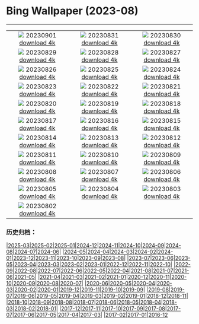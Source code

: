 # Bing Wallpaper (2023-08)
**************
| | | |
| :----: | :----: | :----: |
| ![](https://www.bing.com/th?id=OHR.TurkeyTailMush_DE-DE7496636357_1920x1080.jpg) 20230901 [download 4k](https://www.bing.com/th?id=OHR.TurkeyTailMush_DE-DE7496636357_UHD.jpg) | ![](https://www.bing.com/th?id=OHR.CassiusFlorentius_DE-DE8060490789_1920x1080.jpg) 20230831 [download 4k](https://www.bing.com/th?id=OHR.CassiusFlorentius_DE-DE8060490789_UHD.jpg) | ![](https://www.bing.com/th?id=OHR.NingalooShark_DE-DE6573151950_1920x1080.jpg) 20230830 [download 4k](https://www.bing.com/th?id=OHR.NingalooShark_DE-DE6573151950_UHD.jpg) |
| ![](https://www.bing.com/th?id=OHR.AvatarMountain_DE-DE4930608814_1920x1080.jpg) 20230829 [download 4k](https://www.bing.com/th?id=OHR.AvatarMountain_DE-DE4930608814_UHD.jpg) | ![](https://www.bing.com/th?id=OHR.DubrovnikHarbor_DE-DE5532688724_1920x1080.jpg) 20230828 [download 4k](https://www.bing.com/th?id=OHR.DubrovnikHarbor_DE-DE5532688724_UHD.jpg) | ![](https://www.bing.com/th?id=OHR.JejuIsland_DE-DE4817558281_1920x1080.jpg) 20230827 [download 4k](https://www.bing.com/th?id=OHR.JejuIsland_DE-DE4817558281_UHD.jpg) |
| ![](https://www.bing.com/th?id=OHR.MuseumIsland_DE-DE4387476793_1920x1080.jpg) 20230826 [download 4k](https://www.bing.com/th?id=OHR.MuseumIsland_DE-DE4387476793_UHD.jpg) | ![](https://www.bing.com/th?id=OHR.YellowstoneFalls_DE-DE1411382450_1920x1080.jpg) 20230825 [download 4k](https://www.bing.com/th?id=OHR.YellowstoneFalls_DE-DE1411382450_UHD.jpg) | ![](https://www.bing.com/th?id=OHR.Rothenburg_DE-DE4473988818_1920x1080.jpg) 20230824 [download 4k](https://www.bing.com/th?id=OHR.Rothenburg_DE-DE4473988818_UHD.jpg) |
| ![](https://www.bing.com/th?id=OHR.SkogafossWaterfall_DE-DE3965577607_1920x1080.jpg) 20230823 [download 4k](https://www.bing.com/th?id=OHR.SkogafossWaterfall_DE-DE3965577607_UHD.jpg) | ![](https://www.bing.com/th?id=OHR.TunisiaAmphitheatre_DE-DE3554422435_1920x1080.jpg) 20230822 [download 4k](https://www.bing.com/th?id=OHR.TunisiaAmphitheatre_DE-DE3554422435_UHD.jpg) | ![](https://www.bing.com/th?id=OHR.EmeraldLakeYukon_DE-DE3171972927_1920x1080.jpg) 20230821 [download 4k](https://www.bing.com/th?id=OHR.EmeraldLakeYukon_DE-DE3171972927_UHD.jpg) |
| ![](https://www.bing.com/th?id=OHR.StartPointLight_DE-DE0396922418_1920x1080.jpg) 20230820 [download 4k](https://www.bing.com/th?id=OHR.StartPointLight_DE-DE0396922418_UHD.jpg) | ![](https://www.bing.com/th?id=OHR.CameraSquirrel_DE-DE9987181480_1920x1080.jpg) 20230819 [download 4k](https://www.bing.com/th?id=OHR.CameraSquirrel_DE-DE9987181480_UHD.jpg) | ![](https://www.bing.com/th?id=OHR.LuebeckRiverTrave_DE-DE9748336863_1920x1080.jpg) 20230818 [download 4k](https://www.bing.com/th?id=OHR.LuebeckRiverTrave_DE-DE9748336863_UHD.jpg) |
| ![](https://www.bing.com/th?id=OHR.BucerosBicornis_DE-DE7282207548_1920x1080.jpg) 20230817 [download 4k](https://www.bing.com/th?id=OHR.BucerosBicornis_DE-DE7282207548_UHD.jpg) | ![](https://www.bing.com/th?id=OHR.KeyWestBridge_DE-DE0913922445_1920x1080.jpg) 20230816 [download 4k](https://www.bing.com/th?id=OHR.KeyWestBridge_DE-DE0913922445_UHD.jpg) | ![](https://www.bing.com/th?id=OHR.TaorminaSquare_DE-DE8419551303_1920x1080.jpg) 20230815 [download 4k](https://www.bing.com/th?id=OHR.TaorminaSquare_DE-DE8419551303_UHD.jpg) |
| ![](https://www.bing.com/th?id=OHR.GeckoLeaf_DE-DE4962242686_1920x1080.jpg) 20230814 [download 4k](https://www.bing.com/th?id=OHR.GeckoLeaf_DE-DE4962242686_UHD.jpg) | ![](https://www.bing.com/th?id=OHR.PerseidsOregon_DE-DE7453606880_1920x1080.jpg) 20230813 [download 4k](https://www.bing.com/th?id=OHR.PerseidsOregon_DE-DE7453606880_UHD.jpg) | ![](https://www.bing.com/th?id=OHR.ThreeElephants_DE-DE4887796804_1920x1080.jpg) 20230812 [download 4k](https://www.bing.com/th?id=OHR.ThreeElephants_DE-DE4887796804_UHD.jpg) |
| ![](https://www.bing.com/th?id=OHR.JupiterArtland_DE-DE5348039414_1920x1080.jpg) 20230811 [download 4k](https://www.bing.com/th?id=OHR.JupiterArtland_DE-DE5348039414_UHD.jpg) | ![](https://www.bing.com/th?id=OHR.WorldLionDay_DE-DE3554846602_1920x1080.jpg) 20230810 [download 4k](https://www.bing.com/th?id=OHR.WorldLionDay_DE-DE3554846602_UHD.jpg) | ![](https://www.bing.com/th?id=OHR.BathurstArt_DE-DE4645187726_1920x1080.jpg) 20230809 [download 4k](https://www.bing.com/th?id=OHR.BathurstArt_DE-DE4645187726_UHD.jpg) |
| ![](https://www.bing.com/th?id=OHR.InfinityTaipei_DE-DE3086691041_1920x1080.jpg) 20230808 [download 4k](https://www.bing.com/th?id=OHR.InfinityTaipei_DE-DE3086691041_UHD.jpg) | ![](https://www.bing.com/th?id=OHR.BodieNC_DE-DE6827272449_1920x1080.jpg) 20230807 [download 4k](https://www.bing.com/th?id=OHR.BodieNC_DE-DE6827272449_UHD.jpg) | ![](https://www.bing.com/th?id=OHR.NaganoPond_DE-DE6341491566_1920x1080.jpg) 20230806 [download 4k](https://www.bing.com/th?id=OHR.NaganoPond_DE-DE6341491566_UHD.jpg) |
| ![](https://www.bing.com/th?id=OHR.Bogenbruecke_DE-DE4748287145_1920x1080.jpg) 20230805 [download 4k](https://www.bing.com/th?id=OHR.Bogenbruecke_DE-DE4748287145_UHD.jpg) | ![](https://www.bing.com/th?id=OHR.GothicRuins_DE-DE5741219714_1920x1080.jpg) 20230804 [download 4k](https://www.bing.com/th?id=OHR.GothicRuins_DE-DE5741219714_UHD.jpg) | ![](https://www.bing.com/th?id=OHR.ZelenciSprings_DE-DE5038912927_1920x1080.jpg) 20230803 [download 4k](https://www.bing.com/th?id=OHR.ZelenciSprings_DE-DE5038912927_UHD.jpg) |
| ![](https://www.bing.com/th?id=OHR.CapitolButte_DE-DE2292807711_1920x1080.jpg) 20230802 [download 4k](https://www.bing.com/th?id=OHR.CapitolButte_DE-DE2292807711_UHD.jpg) |  |  |

### 历史归档：

|[2025-03](bing/2025-03/2025-03.md)|[2025-02](bing/2025-02/2025-02.md)|[2025-01](bing/2025-01/2025-01.md)|[2024-12](bing/2024-12/2024-12.md)|[2024-11](bing/2024-11/2024-11.md)|[2024-10](bing/2024-10/2024-10.md)|[2024-09](bing/2024-09/2024-09.md)|[2024-08](bing/2024-08/2024-08.md)|[2024-07](bing/2024-07/2024-07.md)|[2024-06](bing/2024-06/2024-06.md)|
|[2024-05](bing/2024-05/2024-05.md)|[2024-04](bing/2024-04/2024-04.md)|[2024-03](bing/2024-03/2024-03.md)|[2024-02](bing/2024-02/2024-02.md)|[2024-01](bing/2024-01/2024-01.md)|[2023-12](bing/2023-12/2023-12.md)|[2023-11](bing/2023-11/2023-11.md)|[2023-10](bing/2023-10/2023-10.md)|[2023-09](bing/2023-09/2023-09.md)|[2023-08](bing/2023-08/2023-08.md)|
|[2023-07](bing/2023-07/2023-07.md)|[2023-06](bing/2023-06/2023-06.md)|[2023-05](bing/2023-05/2023-05.md)|[2023-04](bing/2023-04/2023-04.md)|[2023-03](bing/2023-03/2023-03.md)|[2023-02](bing/2023-02/2023-02.md)|[2023-01](bing/2023-01/2023-01.md)|[2022-12](bing/2022-12/2022-12.md)|[2022-11](bing/2022-11/2022-11.md)|[2022-10](bing/2022-10/2022-10.md)|
|[2022-09](bing/2022-09/2022-09.md)|[2022-08](bing/2022-08/2022-08.md)|[2022-07](bing/2022-07/2022-07.md)|[2022-06](bing/2022-06/2022-06.md)|[2022-05](bing/2022-05/2022-05.md)|[2022-04](bing/2022-04/2022-04.md)|[2021-08](bing/2021-08/2021-08.md)|[2021-07](bing/2021-07/2021-07.md)|[2021-06](bing/2021-06/2021-06.md)|[2021-05](bing/2021-05/2021-05.md)|
|[2021-04](bing/2021-04/2021-04.md)|[2021-03](bing/2021-03/2021-03.md)|[2021-02](bing/2021-02/2021-02.md)|[2021-01](bing/2021-01/2021-01.md)|[2020-12](bing/2020-12/2020-12.md)|[2020-11](bing/2020-11/2020-11.md)|[2020-10](bing/2020-10/2020-10.md)|[2020-09](bing/2020-09/2020-09.md)|[2020-08](bing/2020-08/2020-08.md)|[2020-07](bing/2020-07/2020-07.md)|
|[2020-06](bing/2020-06/2020-06.md)|[2020-05](bing/2020-05/2020-05.md)|[2020-04](bing/2020-04/2020-04.md)|[2020-03](bing/2020-03/2020-03.md)|[2020-02](bing/2020-02/2020-02.md)|[2020-01](bing/2020-01/2020-01.md)|[2019-12](bing/2019-12/2019-12.md)|[2019-11](bing/2019-11/2019-11.md)|[2019-10](bing/2019-10/2019-10.md)|[2019-09](bing/2019-09/2019-09.md)|
|[2019-08](bing/2019-08/2019-08.md)|[2019-07](bing/2019-07/2019-07.md)|[2019-06](bing/2019-06/2019-06.md)|[2019-05](bing/2019-05/2019-05.md)|[2019-04](bing/2019-04/2019-04.md)|[2019-03](bing/2019-03/2019-03.md)|[2019-02](bing/2019-02/2019-02.md)|[2019-01](bing/2019-01/2019-01.md)|[2018-12](bing/2018-12/2018-12.md)|[2018-11](bing/2018-11/2018-11.md)|
|[2018-10](bing/2018-10/2018-10.md)|[2018-09](bing/2018-09/2018-09.md)|[2018-08](bing/2018-08/2018-08.md)|[2018-07](bing/2018-07/2018-07.md)|[2018-06](bing/2018-06/2018-06.md)|[2018-05](bing/2018-05/2018-05.md)|[2018-04](bing/2018-04/2018-04.md)|[2018-03](bing/2018-03/2018-03.md)|[2018-02](bing/2018-02/2018-02.md)|[2018-01](bing/2018-01/2018-01.md)|
|[2017-12](bing/2017-12/2017-12.md)|[2017-11](bing/2017-11/2017-11.md)|[2017-10](bing/2017-10/2017-10.md)|[2017-09](bing/2017-09/2017-09.md)|[2017-08](bing/2017-08/2017-08.md)|[2017-07](bing/2017-07/2017-07.md)|[2017-06](bing/2017-06/2017-06.md)|[2017-05](bing/2017-05/2017-05.md)|[2017-04](bing/2017-04/2017-04.md)|[2017-03](bing/2017-03/2017-03.md)|
|[2017-02](bing/2017-02/2017-02.md)|[2017-01](bing/2017-01/2017-01.md)|[2016-12](bing/2016-12/2016-12.md)